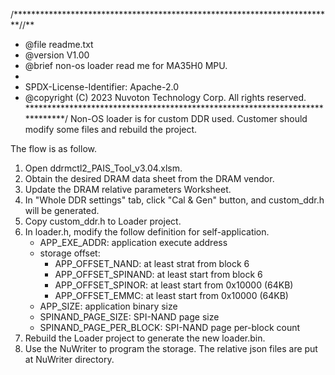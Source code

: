 /*************************************************************************//**
 * @file     readme.txt
 * @version  V1.00
 * @brief    non-os loader read me for MA35H0 MPU.
 *
 * SPDX-License-Identifier: Apache-2.0
 * @copyright (C) 2023 Nuvoton Technology Corp. All rights reserved.
*****************************************************************************/
Non-OS loader is for custom DDR used. 
Customer should modify some files and rebuild the project.

The flow is as follow.
1. Open ddrmctl2_PAIS_Tool_v3.04.xlsm.
2. Obtain the desired DRAM data sheet from the DRAM vendor.
3. Update the DRAM relative parameters Worksheet.
4. In "Whole DDR settings" tab, click "Cal & Gen" button, and custom_ddr.h will be generated.
5. Copy custom_ddr.h to Loader project.
6. In loader.h, modify the follow definition for self-application.
	- APP_EXE_ADDR: application execute address
	- storage offset:
		* APP_OFFSET_NAND: at least strat from block 6
		* APP_OFFSET_SPINAND: at least start from block 6
		* APP_OFFSET_SPINOR: at least start from 0x10000 (64KB)
		* APP_OFFSET_EMMC: at least start from 0x10000 (64KB)
	- APP_SIZE: application binary size
	- SPINAND_PAGE_SIZE: SPI-NAND page size
	- SPINAND_PAGE_PER_BLOCK: SPI-NAND page per-block count
7. Rebuild the Loader project to generate the new loader.bin.
8. Use the NuWriter to program the storage. The relative json files are put at NuWriter directory.

